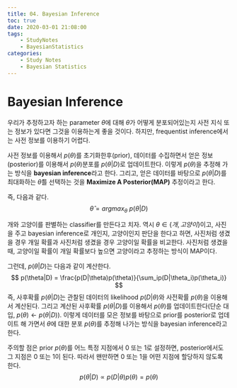 ```yaml
---
title: 04. Bayesian Inference
toc: true
date: 2020-03-01 21:08:00
tags:
	- StudyNotes
	- BayesianStatistics
categories:
	- Study Notes
	- Bayesian Statistics
---
```




# Bayesian Inference



우리가 추정하고자 하는 parameter $\theta$에 대해 $\theta$가 어떻게 분포되어있는지 사전 지식 또는 정보가 있다면 그것을 이용하는게 좋을 것이다. 하지만, frequentist inference에서는 사전 정보를 이용하기 어렵다.

사전 정보를 이용해서 $p(\theta)$를 초기화한후(prior), 데이터를 수집하면서 얻은 정보(posterior)를 이용해서 $p(\theta)$분포를 $p(\theta|D)$로 업데이트한다. 이렇게 $p(\theta)$을 추정해 가는 방식을 **bayesian inference**라고 한다. 그리고, 얻은 데이터를 바탕으로 $p(\theta|D)$를 최대화하는 $\hat{\theta}$를 선택하는 것을 **Maximize A Posterior(MAP)** 추정이라고 한다.

즉, 다음과 같다.
$$
\hat{\theta} = argmax_{\theta} ~p(\theta|D)
$$


개와 고양이를 판별하는 classifier를 만든다고 치자. 역시 $\theta \in \{개, 고양이\}$이고, 사진을 주고 bayesian inference로 개인지, 고양이인지 판단을 한다고 하면,  사진처럼 생겼을 경우 개일 확률과 사진처럼 생겼을 경우 고양이일 확률을 비교한다. 사진처럼 생겼을때, 고양이일 확률이 개일 확률보다 높으면 고양이라고 추정하는 방식이 MAP이다.

그런데, $p(\theta|D)$는 다음과 같이 계산한다.
$$
p(\theta|D) = \frac{p(D|\theta)p(\theta)}{\sum_ip(D|\theta_i)p(\theta_i)}
$$
즉, 사후확률 $p(\theta|D)$는 관찰된 데이터의 likelihood $p(D|\theta)$와 사전확률 $p(\theta)$을 이용해서 계산된다. 그리고 계산된 사후확률 $p(\theta|D)$를 이용해서 $p(\theta)$를 업데이트한다(단순 대입, $p(\theta) \leftarrow p(\theta|D)$). 이렇게 데이터를 모은 정보를 바탕으로 prior를 posterior로 업데이트 해 가면서 $\theta$에 대한 분포 $p(\theta)$를 추정해 나가는 방식을 bayesian inference라고 한다.



주의할 점은 prior $p(\theta)$를 어느 특정 지점에서 0 또는 1로 설정하면, posterior에서도 그 지점은 0 또는 1이 된다. 따라서 왠만하면 0 또는 1을 어떤 지점에 할당하지 않도록 한다.
$$
p(\theta|D) \propto p(D|\theta)p(\theta) = p(\theta)
$$
